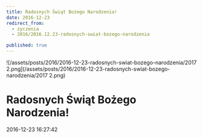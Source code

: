 ```yaml
---
title: Radosnych Świąt Bożego Narodzenia!
date: 2016-12-23
redirect_from: 
  - zyczenia
  - 2016/2016.12.23-radosnych-swiat-bozego-narodzenia

published: true
---
```



![/assets/posts/2016/2016-12-23-radosnych-swiat-bozego-narodzenia/2017 2.png](/assets/posts/2016/2016-12-23-radosnych-swiat-bozego-narodzenia/2017 2.png)

# Radosnych Świąt Bożego Narodzenia! 

<time>2016-12-23 16:27:42</time>






<!--{{json:{"created_date":"2016-12-23 16:27:42","publish_down":"0000-00-00 00:00:00","id":"5476"}}}-->